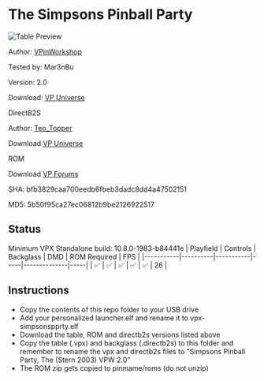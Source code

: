 # The Simpsons Pinball Party

![Table Preview](https://github.com/Mar3nBu/vpx-images/blob/main/vpx-simpsonspprty.png)

Author: [VPinWorkshop](https://vpuniverse.com/profile/40692-vpinworkshop/) 

Tested by: Mar3nBu 

Version: 2.0 

Download: [VP Universe](https://vpuniverse.com/files/file/10383-simpsons-pinball-party-stern-2003-vpw-mod/)

DirectB2S

Author: [Teo_Topper](https://vpuniverse.com/profile/63278-teo_topper/)

Download [VP Universe](https://vpuniverse.com/files/file/18377-the-simpsons-pinball-party-stern-2003-b2s-backglass-full-dmd/)

ROM

Download [VP Forums](https://www.vpforums.org/index.php?app=downloads&showfile=1130)

SHA: bfb3829caa700eedb6fbeb3dadc8dd4a47502151

MD5: 5b50f95ca27ec06812b9be2126922517


## Status 

Minimum VPX Standalone build: 10.8.0-1983-b84441e
| Playfield | Controls | Backglass | DMD | ROM Required | FPS | 
|-----------|----------|-----------|-----|--------------|-----|
| :white_check_mark: | :white_check_mark: | :white_check_mark: | :white_check_mark: | :white_check_mark: | 26 |

## Instructions

- Copy the contents of this repo folder to your USB drive
- Add your personalized launcher.elf and rename it to vpx-simpsonspprty.elf
- Download the table, ROM and directb2s versions listed above 
- Copy the table (.vpx) and backglass (.directb2s) to this folder and remember to rename the vpx and directb2s files to "Simpsons Pinball Party, The (Stern 2003) VPW 2.0"
- The ROM zip gets copied to pinmame/roms (do not unzip)